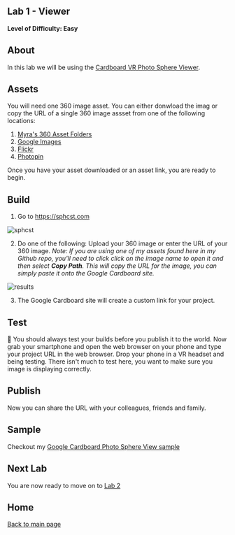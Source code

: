 
## Lab 1 - Viewer
**Level of Difficulty: Easy**

## About
In this lab we will be using the [Cardboard VR Photo Sphere Viewer](https://sphcst.com/upload). 

## Assets
You will need one 360 image asset. You can either donwload the imag or copy the URL of a single 360 image assset from one of the following locations:
1. [Myra's 360 Asset Folders](https://github.com/myramade/myramade.github.io/tree/master/vr/assets)
2. [Google Images](https://www.google.com/search?q=equirectangular&tbm=isch&tbs=isz:l&cad=h)
3. [Flickr](https://www.flickr.com/groups/equirectangular/)
4. [Photopin](http://photopin.com/free-photos/equirectangular)

Once you have your asset downloaded or an asset link, you are ready to begin. 

## Build
1. Go to https://sphcst.com

![sphcst](https://user-images.githubusercontent.com/28787937/41195437-5e91b7de-6be2-11e8-9c18-daafdf7ac2ea.png)

2. Do one of the following: Upload your 360 image or enter the URL of your 360 image. 
*Note: If you are using one of my assets found here in my Github repo, you'll need to click click on the image name to open it and then select **Copy Path**. This will copy the URL for the image, you can simply paste it onto the Google Cardboard site.*

![results](https://user-images.githubusercontent.com/28787937/41195472-df827f40-6be2-11e8-87dd-cf61941998ab.png)

3. The Google Cardboard site will create a custom link for your project. 

## Test
:rocket: You should always test your builds before you publish it to the world. Now grab your smartphone and open the web browser on your phone and type your project URL in the web browser. Drop your phone in a VR headset and being testing. 
There isn't much to test here, you want to make sure you image is displaying correctly. 

## Publish
Now you can share the URL with your colleagues, friends and family. 

## Sample
Checkout my [Google Cardboard Photo Sphere View sample](https://sphcst.com/f1p1v) 


## Next Lab
You are now ready to move on to [Lab 2](https://github.com/myramade/myramade.github.io/blob/master/vr/lab2.md)

## Home

[Back to main page](https://github.com/myramade/myramade.github.io/blob/master/index.md)
